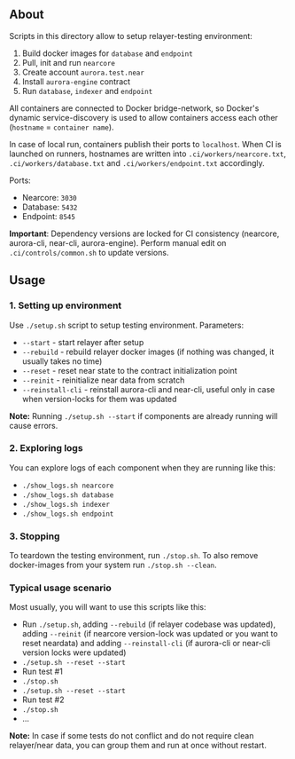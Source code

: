 ## About

Scripts in this directory allow to setup relayer-testing environment:
1. Build docker images for `database` and `endpoint`
2. Pull, init and run `nearcore`
3. Create account `aurora.test.near`
4. Install `aurora-engine` contract
5. Run `database`, `indexer` and `endpoint`

All containers are connected to Docker bridge-network, so Docker's dynamic service-discovery is used to allow containers access each other (`hostname` = `container name`).

In case of local run, containers publish their ports to `localhost`. When CI is launched on runners,
hostnames are written into `.ci/workers/nearcore.txt`, `.ci/workers/database.txt` and `.ci/workers/endpoint.txt`
accordingly.

Ports:
- Nearcore: `3030`
- Database: `5432`
- Endpoint: `8545`

**Important**:
Dependency versions are locked for CI consistency (nearcore, aurora-cli, near-cli, aurora-engine).
Perform manual edit on `.ci/controls/common.sh` to update versions.

## Usage

### 1. Setting up environment

Use `./setup.sh` script to setup testing environment.
Parameters:
- `--start` - start relayer after setup
- `--rebuild` - rebuild relayer docker images (if nothing was changed, it usually takes no time)
- `--reset` - reset near state to the contract initialization point
- `--reinit` - reinitialize near data from scratch
- `--reinstall-cli` - reinstall aurora-cli and near-cli, useful only in case when version-locks for them was updated

**Note:** Running `./setup.sh --start` if components are already running will cause errors.

### 2. Exploring logs

You can explore logs of each component when they are running like this:
- `./show_logs.sh nearcore`
- `./show_logs.sh database`
- `./show_logs.sh indexer`
- `./show_logs.sh endpoint`

### 3. Stopping

To teardown the testing environment, run `./stop.sh`. To also remove docker-images from your system run `./stop.sh --clean`.

### Typical usage scenario

Most usually, you will want to use this scripts like this:

- Run `./setup.sh`, adding `--rebuild` (if relayer codebase was updated), adding `--reinit`
(if nearcore version-lock was updated or you want to reset neardata) and adding `--reinstall-cli`
(if aurora-cli or near-cli version locks were updated)
- `./setup.sh --reset --start`
- Run test #1
- `./stop.sh`
- `./setup.sh --reset --start`
- Run test #2
- `./stop.sh`
- ...

**Note:** In case if some tests do not conflict and do not require clean relayer/near data, you can group
them and run at once without restart.
